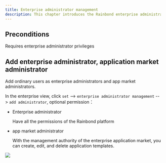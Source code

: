 ```yaml
---
title: Enterprise administrator management
description: This chapter introduces the Rainbond enterprise administrator function
---
```


## Preconditions

Requires enterprise administrator privileges

## Add enterprise administrator, application market administrator

Add ordinary users as enterprise administrators and app market administrators.

In the enterprise view, click `set` --> `enterprise administrator management` --> `add administrator`, optional permission：

* Enterprise administrator

    Have all the permissions of the Rainbond platform

* app market administrator

    With the management authority of the enterprise application market, you can create, edit, and delete application templates.

![](https://static.goodrain.com/docs/5.6/use-manual/enterprise-manager/enterprise-settings/admin-manage/add-admin.png)

